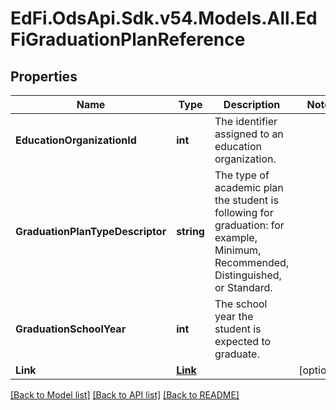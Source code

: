 # EdFi.OdsApi.Sdk.v54.Models.All.EdFiGraduationPlanReference

## Properties

Name | Type | Description | Notes
------------ | ------------- | ------------- | -------------
**EducationOrganizationId** | **int** | The identifier assigned to an education organization. | 
**GraduationPlanTypeDescriptor** | **string** | The type of academic plan the student is following for graduation: for example, Minimum, Recommended, Distinguished, or Standard. | 
**GraduationSchoolYear** | **int** | The school year the student is expected to graduate. | 
**Link** | [**Link**](Link.md) |  | [optional] 

[[Back to Model list]](../../README.md#documentation-for-models) [[Back to API list]](../../README.md#documentation-for-api-endpoints) [[Back to README]](../../README.md)

